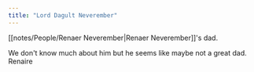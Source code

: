 ```yaml
---
title: "Lord Dagult Neverember"
---
```

[[notes/People/Renaer Neverember|Renaer Neverember]]'s dad.

We don't know much about him but he seems like maybe not a great dad. Renaire